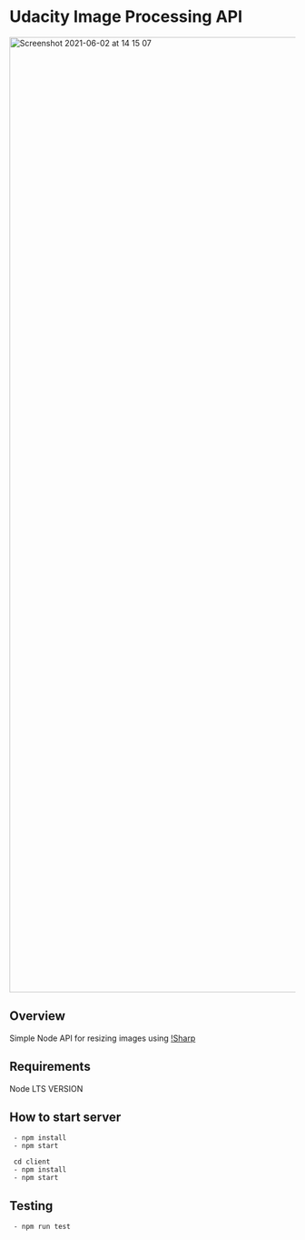 # Udacity Image Processing API

<img width="1680" alt="Screenshot 2021-06-02 at 14 15 07" src="https://user-images.githubusercontent.com/11598255/120478616-56ec0900-c3ad-11eb-80d4-97ea7c189de1.png">



## Overview
Simple Node API for resizing images using [!Sharp](https://www.npmjs.com/package/sharp)

## Requirements

Node LTS VERSION


## How to start server

```
 - npm install 
 - npm start

 cd client
 - npm install 
 - npm start
```


## Testing

```
 - npm run test

```
